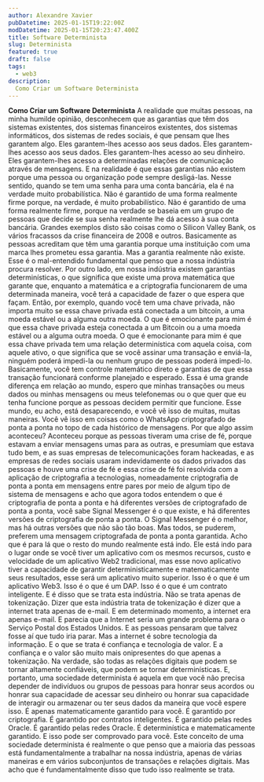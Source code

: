 ```yaml
---
author: Alexandre Xavier
pubDatetime: 2025-01-15T19:22:00Z
modDatetime: 2025-01-15T20:23:47.400Z
title: Software Determinista
slug: Determinista
featured: true
draft: false
tags:
  - web3
description:
  Como Criar um Software Determinista
---
```

**Como Criar um Software Determinista**
A realidade que muitas pessoas, na minha humilde opinião, desconhecem que as garantias que têm dos sistemas existentes, dos sistemas financeiros existentes, dos sistemas informáticos, dos sistemas de redes sociais, é que pensam que lhes garantem algo. Eles garantem-lhes acesso aos seus dados. Eles garantem-lhes acesso aos seus dados. Eles garantem-lhes acesso ao seu dinheiro. Eles garantem-lhes acesso a determinadas relações de comunicação através de mensagens. E na realidade é que essas garantias não existem porque uma pessoa ou organização pode sempre desligá-las. Nesse sentido, quando se tem uma senha para uma conta bancária, ela é na verdade muito probabilística. Não é garantido de uma forma realmente firme porque, na verdade, é muito probabilístico. Não é garantido de uma forma realmente firme, porque na verdade se baseia em um grupo de pessoas que decide se sua senha realmente lhe dá acesso à sua conta bancária. Grandes exemplos disto são coisas como o Silicon Valley Bank, os vários fracassos da crise financeira de 2008 e outros. Basicamente as pessoas acreditam que têm uma garantia porque uma instituição com uma marca lhes prometeu essa garantia. Mas a garantia realmente não existe. Esse é o mal-entendido fundamental que penso que a nossa indústria procura resolver. Por outro lado, em nossa indústria existem garantias determinísticas, o que significa que existe uma prova matemática que garante que, enquanto a matemática e a criptografia funcionarem de uma determinada maneira, você terá a capacidade de fazer o que espera que façam. Então, por exemplo, quando você tem uma chave privada, não importa muito se essa chave privada está conectada a um bitcoin, a uma moeda estável ou a alguma outra moeda. O que é emocionante para mim é que essa chave privada esteja conectada a um Bitcoin ou a uma moeda estável ou a alguma outra moeda. O que é emocionante para mim é que essa chave privada tem uma relação determinística com aquela coisa, com aquele ativo, o que significa que se você assinar uma transação e enviá-la, ninguém poderá impedi-la ou nenhum grupo de pessoas poderá impedi-lo. Basicamente, você tem controle matemático direto e garantias de que essa transação funcionará conforme planejado e esperado. Essa é uma grande diferença em relação ao mundo, espero que minhas transações ou meus dados ou minhas mensagens ou meus telefonemas ou o que quer que eu tenha funcione porque as pessoas decidem permitir que funcione. Esse mundo, eu acho, está desaparecendo, e você vê isso de muitas, muitas maneiras. Você vê isso em coisas como o WhatsApp criptografado de ponta a ponta no topo de cada histórico de mensagens. Por que algo assim aconteceu? Aconteceu porque as pessoas tiveram uma crise de fé, porque estavam a enviar mensagens umas para as outras, e presumiam que estava tudo bem, e as suas empresas de telecomunicações foram hackeadas, e as empresas de redes sociais usaram indevidamente os dados privados das pessoas e houve uma crise de fé e essa crise de fé foi resolvida com a aplicação de criptografia a tecnologias, nomeadamente criptografia de ponta a ponta em mensagens entre pares por meio de algum tipo de sistema de mensagens e acho que agora todos entendem o que é criptografia de ponta a ponta e há diferentes versões de criptografado de ponta a ponta, você sabe Signal Messenger é o que existe, e há diferentes versões de criptografia de ponta a ponta. O Signal Messenger é o melhor, mas há outras versões que não são tão boas. Mas todos, se puderem, preferem uma mensagem criptografada de ponta a ponta garantida. Acho que é para lá que o resto do mundo realmente está indo. Ele está indo para o lugar onde se você tiver um aplicativo com os mesmos recursos, custo e velocidade de um aplicativo Web2 tradicional, mas esse novo aplicativo tiver a capacidade de garantir deterministicamente e matematicamente seus resultados, esse será um aplicativo muito superior. Isso é o que é um aplicativo Web3. Isso é o que é um DAP. Isso é o que é um contrato inteligente. E é disso que se trata esta indústria. Não se trata apenas de tokenização. Dizer que esta indústria trata de tokenização é dizer que a internet trata apenas de e-mail. E em determinado momento, a internet era apenas e-mail. E parecia que a Internet seria um grande problema para o Serviço Postal dos Estados Unidos. E as pessoas pensaram que talvez fosse aí que tudo iria parar. Mas a internet é sobre tecnologia da informação. E o que se trata é confiança e tecnologia de valor. E a confiança e o valor são muito mais onipresentes do que apenas a tokenização. Na verdade, são todas as relações digitais que podem se tornar altamente confiáveis, que podem se tornar determinísticas. E, portanto, uma sociedade determinista é aquela em que você não precisa depender de indivíduos ou grupos de pessoas para honrar seus acordos ou honrar sua capacidade de acessar seu dinheiro ou honrar sua capacidade de interagir ou armazenar ou ter seus dados da maneira que você espere isso. É apenas matematicamente garantido para você. É garantido por criptografia. É garantido por contratos inteligentes. É garantido pelas redes Oracle. É garantido pelas redes Oracle. É determinística e matematicamente garantido. E isso pode ser comprovado para você. Este conceito de uma sociedade determinista é realmente o que penso que a maioria das pessoas está fundamentalmente a trabalhar na nossa indústria, apenas de várias maneiras e em vários subconjuntos de transações e relações digitais. Mas acho que é fundamentalmente disso que tudo isso realmente se trata.
